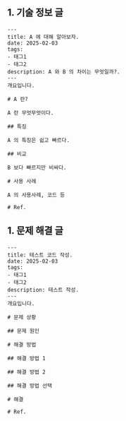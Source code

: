 ## 1. 기술 정보 글
```angular2html
---
title: A 에 대해 알아보자.
date: 2025-02-03
tags:
- 태그1
- 태그2
description: A 와 B 의 차이는 무엇일까?.
---
개요입니다.

# A 란?

A 란 무엇무엇이다.

## 특징

A 의 특징은 쉽고 빠르다.

## 비교

B 보다 빠르지만 비싸다.

# 사용 사례

A 의 사용사례, 코드 등

# Ref.
```

## 1. 문제 해결 글
```angular2html
---
title: 테스트 코드 작성.
date: 2025-02-03
tags:
- 태그1
- 태그2
description: 테스트 작성.
---
개요입니다.

# 문제 상황

## 문제 원인

# 해결 방법

## 해결 방법 1

## 해결 방법 2

## 해결 방법 선택

# 해결

# Ref.
```